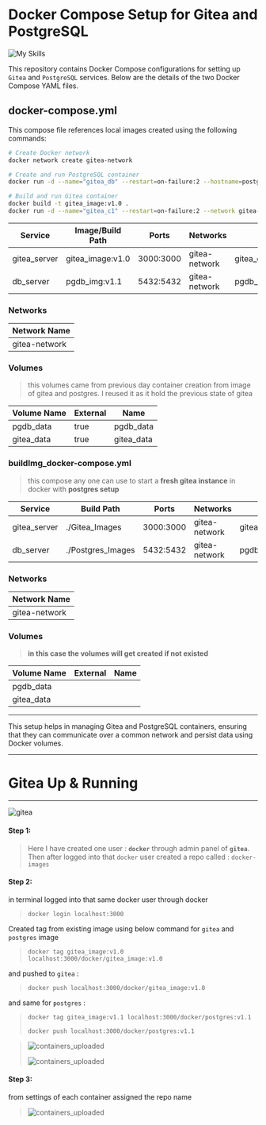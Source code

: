 # Docker Compose Setup for Gitea and PostgreSQL

![My Skills](https://go-skill-icons.vercel.app/api/icons?i=docker,postgres,gitea,&perline=6)


This repository contains Docker Compose configurations for setting up `Gitea` and `PostgreSQL` services. Below are the details of the two Docker Compose YAML files.

## docker-compose.yml

This compose file references local images created using the following commands:

```sh
# Create Docker network
docker network create gitea-network

# Create and run PostgreSQL container
docker run -d --name="gitea_db" --restart=on-failure:2 --hostname=postgres --network gitea-network -p 5432:5432 -v pgdb_data:/postgres/Database pgdb_img:v1.1

# Build and run Gitea container
docker build -t gitea_image:v1.0 .
docker run -d --name="gitea_c1" --restart=on-failure:2 --network gitea-network -p 3000:3000 -v gitea_data:/gitea gitea_image:v1.0
```

| Service      | Image/Build Path | Ports     | Networks      | Volumes                      | Additional Info    |
| ------------ | ---------------- | --------- | ------------- | ---------------------------- | ------------------ |
| gitea_server | gitea_image:v1.0 | 3000:3000 | gitea-network | gitea_data:/gitea            |                    |
| db_server    | pgdb_img:v1.1    | 5432:5432 | gitea-network | pgdb_data:/postgres/Database | hostname: postgres |

### Networks

| Network Name  |
| ------------- |
| gitea-network |

### Volumes

> this volumes came from previous day container creation from image of gitea and postgres.
> I reused it as it hold the previous state of gitea

| Volume Name | External | Name       |
| ----------- | -------- | ---------- |
| pgdb_data   | true     | pgdb_data  |
| gitea_data  | true     | gitea_data |

### buildImg_docker-compose.yml

> this compose any one can use to start a **fresh gitea instance** in docker with **postgres setup**

| Service      | Build Path        | Ports     | Networks      | Volumes                      | Additional Info                                                |
| ------------ | ----------------- | --------- | ------------- | ---------------------------- | -------------------------------------------------------------- |
| gitea_server | ./Gitea_Images    | 3000:3000 | gitea-network | gitea_data:/gitea            | tags: "gitea_img:v1.2", "localhost:3000/docker/gitea_img:v1.2" |
| db_server    | ./Postgres_Images | 5432:5432 | gitea-network | pgdb_data:/postgres/Database | hostname: postgres                                             |

### Networks

| Network Name  |
| ------------- |
| gitea-network |

### Volumes

> **in this case the volumes will get created if not existed**

| Volume Name | External | Name |
| ----------- | -------- | ---- |
| pgdb_data   |          |      |
| gitea_data  |          |      |

---

This setup helps in managing Gitea and PostgreSQL containers, ensuring that they can communicate over a common network and persist data using Docker volumes.

----
# Gitea Up & Running
----
![gitea](./images/gitea_up.png)

#### Step 1:
> Here I have created one user : **`docker`** through admin panel of **`gitea`**. Then after logged into that `docker` user created a repo called : `docker-images`

#### Step 2:
in terminal logged into that same docker user through docker
>```docker
>docker login localhost:3000
>```
Created tag from existing image using below command for `gitea` and `postgres` image 
>```docker
>docker tag gitea_image:v1.0 localhost:3000/docker/gitea_image:v1.0
>```
and pushed to `gitea` :
>```docker
>docker push localhost:3000/docker/gitea_image:v1.0
>```

and same for `postgres` :
>```docker
>docker tag gitea_image:v1.1 localhost:3000/docker/postgres:v1.1
>```
>```docker
>docker push localhost:3000/docker/postgres:v1.1
>```

> ![containers_uploaded](./images/containers.png)
>
> ![containers_uploaded](./images/container_details.png)

#### Step 3:
from settings of each container assigned the repo name 
> ![containers_uploaded](./images/settings.png)